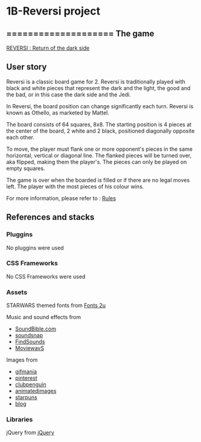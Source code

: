 # 1B-Reversi project
====================
The game
--------
[REVERSI : Return of the dark side][14]


User story
----------
Reversi is a classic board game for 2. Reversi is traditionally played with black and white pieces that represent the dark and the light, the good and the bad, or in this case the dark side and the Jedi.

In Reversi, the board position can change significantly each turn. Reversi is known as Othello, as marketed by Mattel.

The board consists of 64 squares, 8x8. The starting position is 4 pieces at the center of the board, 2 white and 2 black, positioned diagonally opposite each other.

To move, the player must flank one or more opponent's pieces in the same horizontal, vertical or diagonal line. The flanked pieces will be turned over, aka flipped, making them the player's. The pieces can only be played on empty squares.

The game is over when the boarded is filled or if there are no legal moves left. The player with the most pieces of his colour wins.

For more information, please refer to : [Rules][1]



References and stacks
---------------------
### Pluggins
No pluggins were used

### CSS Frameworks
No CSS Frameworks were used

### Assets
STARWARS themed fonts from [Fonts 2u][2]

Music and sound effects from
* [SoundBible.com][4]
* [soundsnap][5]
* [FindSounds][6]
* [MoviewavS][7]

Images from
* [gifmania][8]
* [pinterest][9]
* [clubpenguin][10]
* [animatedimages][11]
* [starpuns][12]
* [blog][13]

### Libraries
jQuery from [jQuery][3]


[1]: http://www.yourturnmyturn.com/rules/reversi.php        "Rules"
[2]: http://www.fonts2u.com/    "Fonts 2u"
[3]: https://jquery.com/        "jQuery"
[4]: http://soundbible.com/     "SoundBible.com"
[5]: http://www.soundsnap.com/  "soundsnap"
[6]: http://www.findsounds.com/ "FindSounds"
[7]: http://www.moviewavs.com/  "MoviewavS"
[8]: http://www.gifmania.co.uk/  "gifmania"
[9]: https://www.pinterest.com/  "pinterest"
[10]: http://clubpenguin.wikia.com/wiki/Club_Penguin_Wiki   "clubpenguin"
[11]: http://www.animatedimages.org/ "animatedimages"
[12]: http://starpuns.com/  "starpuns"
[13]: http://thetrueparadiseisthelife.tumblr.com/ "blog"
[14]: https://chriskhoo.github.io/1B-Reversi "REVERSI : Return of the dark side"
